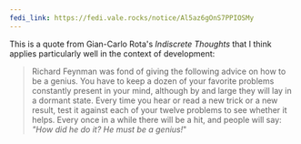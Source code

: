 ```yaml
---
fedi_link: https://fedi.vale.rocks/notice/Al5az6gOnS7PPIOSMy
---
```


This is a quote from Gian-Carlo Rota's _Indiscrete Thoughts_ that I think applies particularly well in the context of development:

> Richard Feynman was fond of giving the following advice on how to be a genius. You have to keep a dozen of your favorite problems constantly present in your mind, although by and large they will lay in a dormant state. Every time you hear or read a new trick or a new result, test it against each of your twelve problems to see whether it helps. Every once in a while there will be a hit, and people will say: _"How did he do it? He must be a genius!_"
